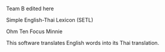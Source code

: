 
Team B edited here

Simple English-Thai Lexicon (SETL)

Ohm Ten Focus Minnie

This software translates English words into its Thai translation.

